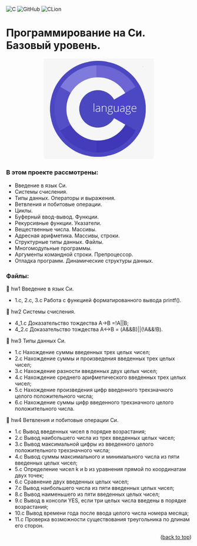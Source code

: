 <a name="readme-top"></a>

![C](https://img.shields.io/badge/c-%2300599C.svg?style=for-the-badge&logo=c&logoColor=white)
![GitHub](https://img.shields.io/badge/github-%23121011.svg?style=for-the-badge&logo=github&logoColor=white)
![CLion](https://img.shields.io/badge/CLion-black?style=for-the-badge&logo=clion&logoColor=white)

# Программирование на Си. Базовый уровень.
<p align="center">
<img src="images/C.png" alt="drawing" width="300"/>
</p>

### В этом проекте рассмотрены: 
- Введение в язык Си.
- Системы счисления.
- Типы данных. Операторы и выражения.
- Ветвления и побитовые операции.
- Циклы.
- Буферный ввод-вывод. Функции.
- Рекурсивные функции. Указатели.
- Вещественные числа. Массивы.
- Адресная арифметика. Массивы, строки.
- Структурные типы данных. Файлы.
- Многомодульные программы.
- Аргументы командной строки. Препроцессор.
- Отладка программ. Динамические структуры данных.

### Файлы:
<url> &#128194; hw1</url> Введение в язык Си.

* 1.c, 2.c, 3.c Работа с функцией форматированного вывода printf().

<url> &#128194; hw2</url> Системы счисления.

* 4_1.c Доказательство тождества А->В =!A||B;
* 4_2.c Доказательство тождества А<->В = (A&&B)||(!A&&!B).

<url> &#128194; hw3</url> Типы данных Си.

* 1.c Нахождение суммы введенных трех целых чисел;
* 2.c Нахождение суммы и произведения введенных трех целых чисел;
* 3.c Нахождение разности введенных двух целых чисел;
* 4.c Нахождение среднего арифметического введенных трех целых чисел;
* 5.c Нахождение произведения цифр введенного трехзначного целого положительного числа;
* 6.c Нахождение суммы цифр введенного трехзначного целого положительного числа.

<url> &#128194; hw4</url> Ветвления и побитовые операции Си.

* 1.c  Вывод введенных чисел в порядке возрастания;
* 2.c  Вывод наибольшего числа из трех введенных целых чисел;
* 3.c  Вывод максимальной цифры из введенного целого положительного трехзначного числа;
* 4.c  Вывод суммы максимального и минимального числа из пяти введенных целых чисел;
* 5.c  Определение чисел k и b из уравнения прямой по координатам двух точек;
* 6.c  Сравнение двух введенных целых чисел;
* 7.c  Вывод наибольшего числа из пяти введенных целых чисел;
* 8.c  Вывод наименьшего из пяти введенных целых чисел;
* 9.c  Вывод в консоли YES, если три целых числа введены в порядке возрастания;
* 10.c Вывод времени года после ввода целого числа номера месяца;
* 11.c Проверка возможности существования треугольника по длинам его сторон.

<p align="right">(<a href="#readme-top">back to top</a>)</p>

